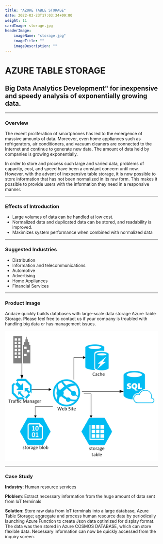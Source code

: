 ```yaml
---
title: "AZURE TABLE STORAGE"
date: 2022-02-23T17:03:34+09:00
weight: 11
cardImage: storage.jpg
headerImage:
    imageName: "storage.jpg"
    imageTitle: ""
    imageDescription: ""
---
```


# AZURE TABLE STORAGE

## Big Data Analytics Development" for inexpensive and speedy analysis of exponentially growing data.

***

### Overview

The recent proliferation of smartphones has led to the emergence of massive amounts of data. Moreover, even home appliances such as refrigerators, air conditioners, and vacuum cleaners are connected to the Internet and continue to generate new data. The amount of data held by companies is growing exponentially.

In order to store and process such large and varied data, problems of capacity, cost, and speed have been a constant concern until now. However, with the advent of inexpensive table storage, it is now possible to store information that has not been normalized in its raw form. This makes it possible to provide users with the information they need in a responsive manner.

***

### Effects of Introduction

- Large volumes of data can be handled at low cost.
- Normalized data and duplicated data can be stored, and readability is improved.
- Maximizes system performance when combined with normalized data

***

### Suggested Industries

- Distribution
- Information and telecommunications
- Automotive
- Advertising
- Home Appliances
- Financial Services

***

### Product Image

Andaze quickly builds databases with large-scale data storage Azure Table Storage. Please feel free to contact us if your company is troubled with handling big data or has management issues.

![ Image is not Available !](table-storage.webp)

***

### Case Study

**Industry**: Human resource services  

**Ploblem**: Extract necessary information from the huge amount of data sent from IoT terminals  

**Solution**: Store raw data from IoT terminals into a large database, Azure Table Storage; aggregate and process human resource data by periodically launching Azure Function to create Json data optimized for display format. The data was then stored in Azure COSMOS DATABASE, which can store flexible data. Necessary information can now be quickly accessed from the inquiry screen.